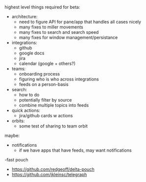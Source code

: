 highest level things required for beta:

  - architecture:
    - need to figure API for pane/app that handles all cases nicely
    - many fixes to miller movements
    - many fixes to search and search speed
    - many fixes for window management/persistance
  - integrations:
      - github
      - google docs
      - jira
      - calendar (google + others?)
  - teams:
    - onboarding process
    - figuring who is who across integrations
    - feeds on a person-basis
  - search:
    - how to do
    - potentially filter by source
    - combine multiple topics into feeds
  - quick actions:
    - jira/github cards w actions
  - orbits:
    - some test of sharing to team orbit

maybe:

  - notifications
    - if we have apps that have feeds, may want notifications


-fast pouch
  - https://github.com/redgeoff/delta-pouch
  - https://github.com/jkleinsc/telegraph
